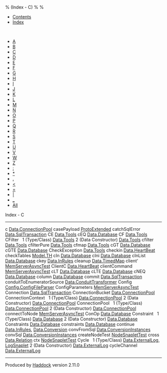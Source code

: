 % (Index - C)
% 
% 

-   [Contents](index.html)
-   [Index](doc-index.html)

 

-   [A](doc-index-A.html)
-   [B](doc-index-B.html)
-   [C](doc-index-C.html)
-   [D](doc-index-D.html)
-   [E](doc-index-E.html)
-   [F](doc-index-F.html)
-   [G](doc-index-G.html)
-   [H](doc-index-H.html)
-   [I](doc-index-I.html)
-   [J](doc-index-J.html)
-   [K](doc-index-K.html)
-   [L](doc-index-L.html)
-   [M](doc-index-M.html)
-   [N](doc-index-N.html)
-   [O](doc-index-O.html)
-   [P](doc-index-P.html)
-   [Q](doc-index-Q.html)
-   [R](doc-index-R.html)
-   [S](doc-index-S.html)
-   [T](doc-index-T.html)
-   [U](doc-index-U.html)
-   [V](doc-index-V.html)
-   [W](doc-index-W.html)
-   [Z](doc-index-Z.html)
-   [:](doc-index-58.html)
-   [\*](doc-index-42.html)
-   [.](doc-index-46.html)
-   [\<](doc-index-60.html)
-   [=](doc-index-61.html)
-   [|](doc-index-124.html)
-   [\_](doc-index-95.html)
-   [All](doc-index-All.html)

Index - C

  --------------------------- --------------------------------------------------------------------------------------------------
  c                           [Data.ConnectionPool](Data-ConnectionPool.html#v:c)
  casePayload                 [ProtoExtended](ProtoExtended.html#v:casePayload)
  catchSqlError               [Data.SqlTransaction](Data-SqlTransaction.html#v:catchSqlError)
  CE                          [Data.Tools](Data-Tools.html#v:CE)
  cEQ                         [Data.Database](Data-Database.html#v:cEQ)
  CF                          [Data.Tools](Data-Tools.html#v:CF)
  CFilter                      
  1 (Type/Class)              [Data.Tools](Data-Tools.html#t:CFilter)
  2 (Data Constructor)        [Data.Tools](Data-Tools.html#v:CFilter)
  cfilter                     [Data.Tools](Data-Tools.html#v:cfilter)
  cfilterPure                 [Data.Tools](Data-Tools.html#v:cfilterPure)
  cfmap                       [Data.Tools](Data-Tools.html#v:cfmap)
  cGT                         [Data.Database](Data-Database.html#v:cGT)
  cGTE                        [Data.Database](Data-Database.html#v:cGTE)
  CheckException              [Data.Tools](Data-Tools.html#t:CheckException)
  checkin                     [Data.HeartBeat](Data-HeartBeat.html#v:checkin)
  checkTables                 [Model.TH](Model-TH.html#v:checkTables)
  cIn                         [Data.Database](Data-Database.html#v:cIn)
  cIni                        [Data.Database](Data-Database.html#v:cIni)
  cInList                     [Data.Database](Data-Database.html#v:cInList)
  ckey                        [Data.InRules](Data-InRules.html#v:ckey)
  cleanup                     [Data.TimedMap](Data-TimedMap.html#v:cleanup)
  client'                     [MemServerAsyncTest](MemServerAsyncTest.html#v:client-39-)
  ClientC                     [Data.HeartBeat](Data-HeartBeat.html#t:ClientC)
  clientCommand               [MemServerAsyncTest](MemServerAsyncTest.html#v:clientCommand)
  cLT                         [Data.Database](Data-Database.html#v:cLT)
  cLTE                        [Data.Database](Data-Database.html#v:cLTE)
  cNEQ                        [Data.Database](Data-Database.html#v:cNEQ)
  column                      [Data.Database](Data-Database.html#v:column)
  commit                      [Data.SqlTransaction](Data-SqlTransaction.html#v:commit)
  conduitToEnumeratorSource   [Data.ConduitTransformer](Data-ConduitTransformer.html#v:conduitToEnumeratorSource)
  Config                      [Config.ConfigFileParser](Config-ConfigFileParser.html#t:Config)
  ConfigParameters            [MemServerAsyncTest](MemServerAsyncTest.html#t:ConfigParameters)
  Connection                  [Data.SqlTransaction](Data-SqlTransaction.html#t:Connection)
  ConnectionBucket            [Data.ConnectionPool](Data-ConnectionPool.html#t:ConnectionBucket)
  ConnectionContext            
  1 (Type/Class)              [Data.ConnectionPool](Data-ConnectionPool.html#t:ConnectionContext)
  2 (Data Constructor)        [Data.ConnectionPool](Data-ConnectionPool.html#v:ConnectionContext)
  ConnectionPool               
  1 (Type/Class)              [Data.ConnectionPool](Data-ConnectionPool.html#t:ConnectionPool)
  2 (Data Constructor)        [Data.ConnectionPool](Data-ConnectionPool.html#v:ConnectionPool)
  connectToNode               [MemServerAsyncTest](MemServerAsyncTest.html#v:connectToNode)
  ConOp                       [Data.Database](Data-Database.html#t:ConOp)
  Constraint                   
  1 (Type/Class)              [Data.Database](Data-Database.html#t:Constraint)
  2 (Data Constructor)        [Data.Database](Data-Database.html#v:Constraint)
  Constraints                 [Data.Database](Data-Database.html#t:Constraints)
  constraints                 [Data.Database](Data-Database.html#v:constraints)
  continue                    [Data.InRules](Data-InRules.html#v:continue), [Data.Conversion](Data-Conversion.html#v:continue)
  convFromSql                 [Data.ConversionInstances](Data-ConversionInstances.html#v:convFromSql)
  convSql                     [Data.ConversionInstances](Data-ConversionInstances.html#v:convSql)
  createNodeTest              [NodeSnapletTest](NodeSnapletTest.html#v:createNodeTest)
  cross                       [Data.Relation](Data-Relation.html#v:cross)
  ctx                         [NodeSnapletTest](NodeSnapletTest.html#v:ctx)
  Cycle                        
  1 (Type/Class)              [Data.ExternalLog](Data-ExternalLog.html#t:Cycle), [LogSnaplet](LogSnaplet.html#t:Cycle)
  2 (Data Constructor)        [Data.ExternalLog](Data-ExternalLog.html#v:Cycle)
  cycleChannel                [Data.ExternalLog](Data-ExternalLog.html#v:cycleChannel)
  --------------------------- --------------------------------------------------------------------------------------------------

Produced by [Haddock](http://www.haskell.org/haddock/) version 2.11.0
